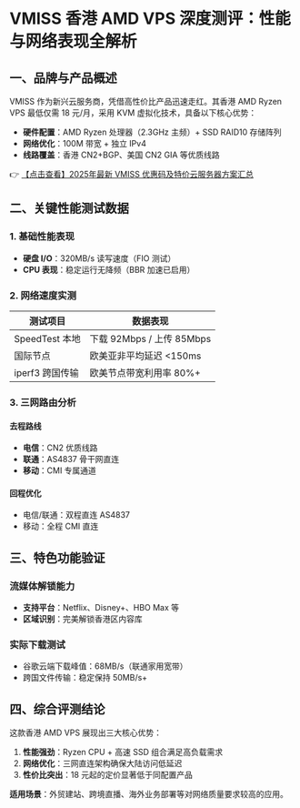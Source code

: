 # VMISS 香港 AMD VPS 深度测评：性能与网络表现全解析

## 一、品牌与产品概述
VMISS 作为新兴云服务商，凭借高性价比产品迅速走红。其香港 AMD Ryzen VPS 最低仅需 18 元/月，采用 KVM 虚拟化技术，具备以下核心优势：
- **硬件配置**：AMD Ryzen 处理器（2.3GHz 主频）+ SSD RAID10 存储阵列
- **网络优化**：100M 带宽 + 独立 IPv4
- **线路覆盖**：香港 CN2+BGP、美国 CN2 GIA 等优质线路

👉 [【点击查看】2025年最新 VMISS 优惠码及特价云服务器方案汇总](https://bit.ly/Vmiss)

## 二、关键性能测试数据
### 1. 基础性能表现
- **硬盘 I/O**：320MB/s 读写速度（FIO 测试）
- **CPU 表现**：稳定运行无降频（BBR 加速已启用）

### 2. 网络速度实测
| 测试项目       | 数据表现                |
|----------------|-------------------------|
| SpeedTest 本地 | 下载 92Mbps / 上传 85Mbps |
| 国际节点       | 欧美亚非平均延迟 <150ms |
| iperf3 跨国传输| 欧美节点带宽利用率 80%+ |

### 3. 三网路由分析
#### 去程路线
- **电信**：CN2 优质线路
- **联通**：AS4837 骨干网直连
- **移动**：CMI 专属通道

#### 回程优化
- 电信/联通：双程直连 AS4837
- 移动：全程 CMI 直连

## 三、特色功能验证
### 流媒体解锁能力
- **支持平台**：Netflix、Disney+、HBO Max 等
- **区域识别**：完美解锁香港区内容库

### 实际下载测试
- 谷歌云端下载峰值：68MB/s（联通家用宽带）
- 跨国文件传输：稳定保持 50MB/s+

## 四、综合评测结论
这款香港 AMD VPS 展现出三大核心优势：
1. **性能强劲**：Ryzen CPU + 高速 SSD 组合满足高负载需求
2. **网络优化**：三网直连架构确保大陆访问低延迟
3. **性价比突出**：18 元起的定价显著低于同配置产品

**适用场景**：外贸建站、跨境直播、海外业务部署等对网络质量要求较高的应用。